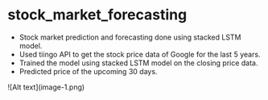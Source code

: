 # stock_market_forecasting

<ul>
    <li>Stock market prediction and forecasting done using stacked LSTM model.</li>
    <li>Used tiingo API to get the stock price data of Google for the last 5 years.</li>
    <li>Trained the model using stacked LSTM model on the closing price data.</li>
    <li>Predicted price of the upcoming 30 days.</li>
</ul>
![Alt text](image-1.png)
